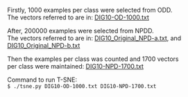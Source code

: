 Firstly, 1000 examples per class were selected from ODD.<br>
The vectors referred to are in: [DIG10-OD-1000.txt](https://drive.google.com/open?id=1fGHnYZfTnfB9ioxNuuvmoX0HpFBomzEd)

After, 200000 examples were selected from NPDD.<br>
The vectors referred to are in: [DIG10_Original_NPD-a.txt](https://drive.google.com/open?id=1fGHnYZfTnfB9ioxNuuvmoX0HpFBomzEd),
and [DIG10_Original_NPD-b.txt](https://drive.google.com/open?id=1fGHnYZfTnfB9ioxNuuvmoX0HpFBomzEd)

Then the examples per class was counted and 1700 vectors<br>
per class were maintained: [DIG10-NPD-1700.txt](https://drive.google.com/open?id=1fGHnYZfTnfB9ioxNuuvmoX0HpFBomzEd)

Command to run T-SNE:<br>
`$ ./tsne.py DIG10-OD-1000.txt DIG10-NPD-1700.txt`

